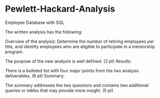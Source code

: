 # Pewlett-Hackard-Analysis
Employee Database with SQL

The written analysis has the following:

Overview of the analysis: Determine the number of retiring employees per title, and identify employees who are eligible to participate in a mentorship program.

The purpose of the new analysis is well defined. (3 pt)
Results:

There is a bulleted list with four major points from the two analysis deliverables. (6 pt)
Summary:

The summary addresses the two questions and contains two additional queries or tables that may provide more insight. (5 pt)
